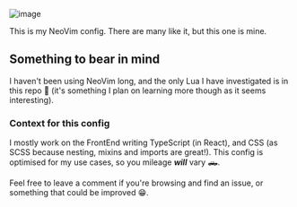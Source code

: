 ![image](https://github.com/user-attachments/assets/6369533f-381e-4ab6-8f4c-cd4376d01a47)


This is my NeoVim config. There are many like it, but this one is mine.

## Something to bear in mind

I haven't been using NeoVim long, and the only Lua I have investigated is in
this repo 🤷 (it's something I plan on learning more though as it seems
interesting).

### Context for this config

I mostly work on the FrontEnd writing TypeScript (in React), and CSS (as SCSS
because nesting, mixins and imports are great!). This config is optimised for my
use cases, so you mileage **_will_** vary 🛻.

Feel free to leave a comment if you're browsing and find an issue, or something
that could be improved 😁.
